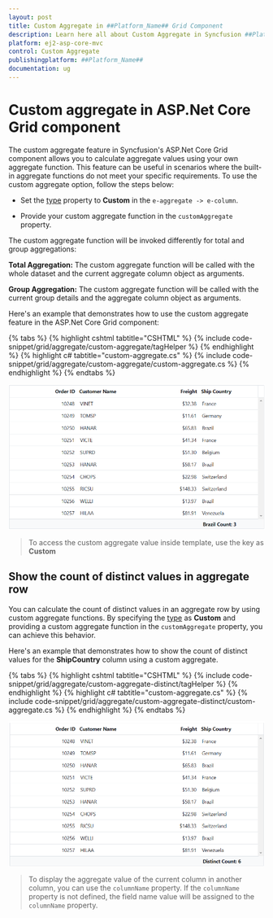 ```yaml
---
layout: post
title: Custom Aggregate in ##Platform_Name## Grid Component
description: Learn here all about Custom Aggregate in Syncfusion ##Platform_Name## Grid component of Syncfusion Essential JS 2 and more.
platform: ej2-asp-core-mvc
control: Custom Aggregate
publishingplatform: ##Platform_Name##
documentation: ug
---
```



# Custom aggregate in ASP.Net Core Grid component

The custom aggregate feature in Syncfusion's ASP.Net Core Grid component allows you to calculate aggregate values using your own aggregate function. This feature can be useful in scenarios where the built-in aggregate functions do not meet your specific requirements. To use the custom aggregate option, follow the steps below:

* Set the [type](https://help.syncfusion.com/cr/aspnetcore-js2/Syncfusion.EJ2.Grids.AggregateType.html) property to **Custom** in the `e-aggregate -> e-column`.

* Provide your custom aggregate function in the `customAggregate` property.

The custom aggregate function will be invoked differently for total and group aggregations:

**Total Aggregation:** The custom aggregate function will be called with the whole dataset and the current aggregate column object as arguments.

**Group Aggregation:** The custom aggregate function will be called with the current group details and the aggregate column object as arguments.

Here's an example that demonstrates how to use the custom aggregate feature in the ASP.Net Core Grid component:

{% tabs %}
{% highlight cshtml tabtitle="CSHTML" %}
{% include code-snippet/grid/aggregate/custom-aggregate/tagHelper %}
{% endhighlight %}
{% highlight c# tabtitle="custom-aggregate.cs" %}
{% include code-snippet/grid/aggregate/custom-aggregate/custom-aggregate.cs %}
{% endhighlight %}
{% endtabs %}

![Multiple aggregates for a column](../../images/aggregates/custom-aggergate.png)

> To access the custom aggregate value inside template, use the key as **Custom**

## Show the count of distinct values in aggregate row

You can calculate the count of distinct values in an aggregate row by using custom aggregate functions. By specifying the [type](https://help.syncfusion.com/cr/aspnetcore-js2/Syncfusion.EJ2.Grids.AggregateType.html) as **Custom** and providing a custom aggregate function in the `customAggregate` property, you can achieve this behavior.

Here's an example that demonstrates how to show the count of distinct values for the **ShipCountry** column using a custom aggregate.

{% tabs %}
{% highlight cshtml tabtitle="CSHTML" %}
{% include code-snippet/grid/aggregate/custom-aggregate-distinct/tagHelper %}
{% endhighlight %}
{% highlight c# tabtitle="custom-aggregate.cs" %}
{% include code-snippet/grid/aggregate/custom-aggregate-distinct/custom-aggregate.cs %}
{% endhighlight %}
{% endtabs %}

![Multiple aggregates for a column](../../images/aggregates/custom-distinct.png)

> To display the aggregate value of the current column in another column, you can use the `columnName` property. If the `columnName` property is not defined, the field name value will be assigned to the `columnName` property.